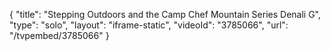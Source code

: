 {
    "title": "Stepping Outdoors and the Camp Chef Mountain Series Denali G",
    "type": "solo",
    "layout": "iframe-static",
    "videoId": "3785066",
    "url": "\/tvpembed\/3785066"
}